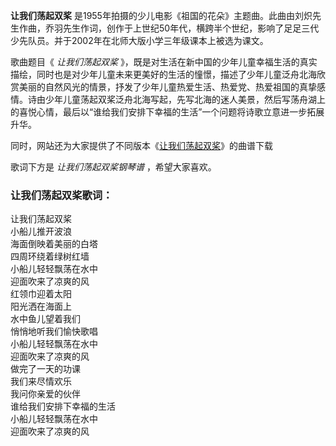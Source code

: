 

**让我们荡起双桨**
是1955年拍摄的少儿电影《祖国的花朵》主题曲。此曲由刘炽先生作曲，乔羽先生作词，创作于上世纪50年代，横跨半个世纪，影响了足足三代少先队员。并于2002年在北师大版小学三年级课本上被选为课文。  
  
歌曲题目《 _让我们荡起双桨_
》，既是对生活在新中国的少年儿童幸福生活的真实描绘，同时也是对少年儿童未来更美好的生活的憧憬，描述了少年儿童泛舟北海欣赏美丽的自然风光的情景，抒发了少年儿童热爱生活、热爱党、热爱祖国的真挚感情。诗由少年儿童荡起双桨泛舟北海写起，先写北海的迷人美景，然后写荡舟湖上的喜悦心情，最后以“谁给我们安排下幸福的生活”一个问题将诗歌立意进一步拓展升华。  
  
同时，网站还为大家提供了不同版本《[让我们荡起双桨](Music-583-让我们荡起双桨.html "让我们荡起双桨")》的曲谱下载  
  
歌词下方是 _让我们荡起双桨钢琴谱_ ，希望大家喜欢。

### 让我们荡起双桨歌词：

让我们荡起双桨  
小船儿推开波浪  
海面倒映着美丽的白塔  
四周环绕着绿树红墙  
小船儿轻轻飘荡在水中  
迎面吹来了凉爽的风  
红领巾迎着太阳  
阳光洒在海面上  
水中鱼儿望着我们  
悄悄地听我们愉快歌唱  
小船儿轻轻飘荡在水中  
迎面吹来了凉爽的风  
做完了一天的功课  
我们来尽情欢乐  
我问你亲爱的伙伴  
谁给我们安排下幸福的生活  
小船儿轻轻飘荡在水中  
迎面吹来了凉爽的风

